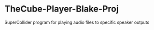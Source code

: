 # TheCube-Player-Blake-Proj
SuperCollider program for playing audio files to specific speaker outputs
